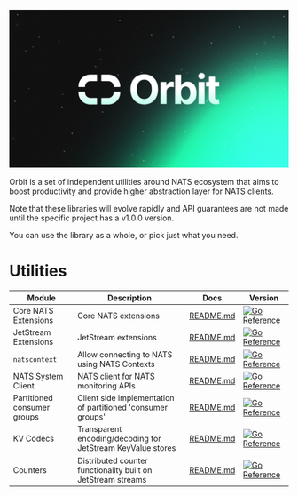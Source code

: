 <p align="center">
  <img src="orbit.png">
</p>

Orbit is a set of independent utilities around NATS ecosystem that aims to boost
productivity and provide higher abstraction layer for NATS clients.

Note that these libraries will evolve rapidly and API guarantees are not made
until the specific project has a v1.0.0 version.

You can use the library as a whole, or pick just what you need.

# Utilities

| Module                      | Description                                                  | Docs                                 | Version                                                   |
|-----------------------------|--------------------------------------------------------------|--------------------------------------|-----------------------------------------------------------|
| Core NATS Extensions        | Core NATS extensions                                         | [README.md](natsext/README.md)       | [![Go Reference][natsext-image]][natsext-url]             |
| JetStream Extensions        | JetStream extensions                                         | [README.md](jetstreamext/README.md)  | [![Go Reference][jetstreamext-image]][jetstreamext-url]   |
| `natscontext`               | Allow connecting to NATS using NATS Contexts                 | [README.md](natscontext/README.md)   | [![Go Reference][natscontext-image]][natscontext-url]     |
| NATS System Client          | NATS client for NATS monitoring APIs                         | [README.md](natssysclient/README.md) | [![Go Reference][natssysclient-image]][natssysclient-url] |
| Partitioned consumer groups | Client side implementation of partitioned 'consumer groups'  | [README.md](pcgroups/README.md)      | [![Go Reference][pcgroups-image]][pcgroups-url]           |
| KV Codecs                   | Transparent encoding/decoding for JetStream KeyValue stores  | [README.md](kvcodec/README.md)       | [![Go Reference][kvcodec-image]][kvcodec-url]             |
| Counters                    | Distributed counter functionality built on JetStream streams | [README.md](counters/README.md)      | [![Go Reference][counters-image]][counters-url]           |

[natsext-url]: https://pkg.go.dev/github.com/synadia-io/orbit.go/natsext
[natsext-image]: https://pkg.go.dev/badge/github.com/synadia-io/orbit.go/natsext.svg
[jetstreamext-url]: https://pkg.go.dev/github.com/synadia-io/orbit.go/jetstreamext
[jetstreamext-image]: https://pkg.go.dev/badge/github.com/synadia-io/orbit.go/jetstreamext.svg
[natscontext-url]: https://pkg.go.dev/github.com/synadia-io/orbit.go/natscontext
[natscontext-image]: https://pkg.go.dev/badge/github.com/synadia-io/orbit.go/natscontext.svg
[natssysclient-url]: https://pkg.go.dev/github.com/synadia-io/orbit.go/natssysclient
[natssysclient-image]: https://pkg.go.dev/badge/github.com/synadia-io/orbit.go/natssysclient.svg
[pcgroups-url]: https://pkg.go.dev/github.com/synadia-io/orbit.go/pcgroups
[pcgroups-image]: https://pkg.go.dev/badge/github.com/synadia-io/orbit.go/pcgroups.svg
[kvcodec-url]: https://pkg.go.dev/github.com/synadia-io/orbit.go/kvcodec
[kvcodec-image]: https://pkg.go.dev/badge/github.com/synadia-io/orbit.go/kvcodec.svg
[counters-url]: https://pkg.go.dev/github.com/synadia-io/orbit.go/counters
[counters-image]: https://pkg.go.dev/badge/github.com/synadia-io/orbit.go/counters.svg
